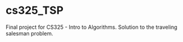 # cs325_TSP
Final project for CS325 - Intro to Algorithms. Solution to the traveling salesman problem.

